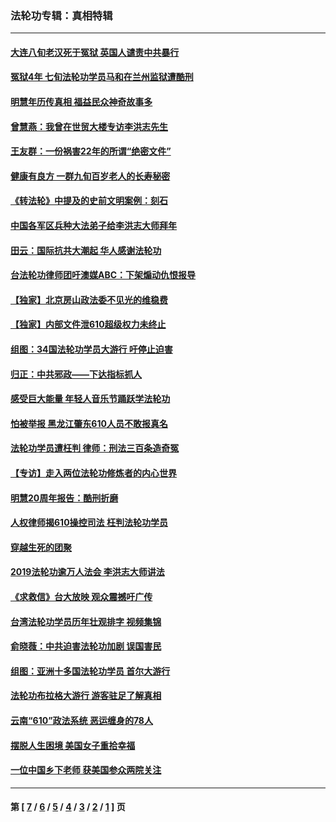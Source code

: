 ### 法轮功专辑：真相特辑
---
#### [大连八旬老汉死于冤狱 英国人谴责中共暴行](../../pages/nf4389/n13480118.md?02080430) 
#### [冤狱4年 七旬法轮功学员马和在兰州监狱遭酷刑](../../pages/nf4389/n13304688.md?02080430) 
#### [明慧年历传真相 福益民众神奇故事多](../../pages/nf4389/n13294545.md?02080430) 
#### [曾慧燕：我曾在世贸大楼专访李洪志先生](../../pages/nf4389/n12898729.md?02080430) 
#### [王友群：一份祸害22年的所谓“绝密文件”](../../pages/nf4389/n12871750.md?02080430) 
#### [健康有良方 一群九旬百岁老人的长寿秘密](../../pages/nf4389/n12847475.md?02080430) 
#### [《转法轮》中提及的史前文明案例：刻石](../../pages/nf4389/n12758577.md?02080430) 
#### [中国各军区兵种大法弟子给李洪志大师拜年](../../pages/nf4389/n12750047.md?02080430) 
#### [田云：国际抗共大潮起 华人感谢法轮功](../../pages/nf4389/n12357708.md?02080430) 
#### [台法轮功律师团吁澳媒ABC：下架煽动仇恨报导](../../pages/nf4389/n12279917.md?02080430) 
#### [【独家】北京房山政法委不见光的维稳费](../../pages/nf4389/n12031979.md?02080430) 
#### [【独家】内部文件泄610超级权力未终止](../../pages/nf4389/n12023895.md?02080430) 
#### [组图：34国法轮功学员大游行 吁停止迫害](../../pages/nf4389/n11492658.md?02080430) 
#### [归正：中共邪政——下达指标抓人](../../pages/nf4389/n11474770.md?02080430) 
#### [感受巨大能量 年轻人音乐节踊跃学法轮功](../../pages/nf4389/n11441981.md?02080430) 
#### [怕被举报 黑龙江肇东610人员不敢报真名](../../pages/nf4389/n11436499.md?02080430) 
#### [法轮功学员遭枉判 律师：刑法三百条造奇冤](../../pages/nf4389/n11433943.md?02080430) 
#### [【专访】走入两位法轮功修炼者的内心世界](../../pages/nf4389/n11415623.md?02080430) 
#### [明慧20周年报告：酷刑折磨](../../pages/nf4389/n11387954.md?02080430) 
#### [人权律师揭610操控司法 枉判法轮功学员](../../pages/nf4389/n11313370.md?02080430) 
#### [穿越生死的团聚](../../pages/nf4389/n11258922.md?02080430) 
#### [2019法轮功逾万人法会 李洪志大师讲法](../../pages/nf4389/n11265303.md?02080430) 
#### [《求救信》台大放映 观众震撼吁广传](../../pages/nf4389/n10922251.md?02080430) 
#### [台湾法轮功学员历年壮观排字 视频集锦](../../pages/nf4389/n10878789.md?02080430) 
#### [俞晓薇：中共迫害法轮功加剧 误国害民](../../pages/nf4389/n10859260.md?02080430) 
#### [组图：亚洲十多国法轮功学员 首尔大游行](../../pages/nf4389/n10781149.md?02080430) 
#### [法轮功布拉格大游行 游客驻足了解真相](../../pages/nf4389/n10749360.md?02080430) 
#### [云南“610”政法系统 恶运缠身的78人](../../pages/nf4389/n10747534.md?02080430) 
#### [摆脱人生困境 美国女子重拾幸福](../../pages/nf4389/n10688678.md?02080430) 
#### [一位中国乡下老师 获美国参众两院关注](../../pages/nf4389/n10683927.md?02080430) 

---
#### 第 [ [7](./7.md?02080430) / [6](./6.md?02080430) / [5](./5.md?02080430) / [4](./4.md?02080430) / [3](./3.md?02080430) / [2](./2.md?02080430) / [1](./1.md?02080430) ] 页
